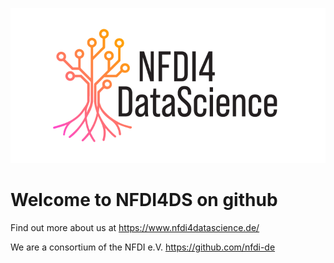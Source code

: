 ![](Logo_NFDI4DataScience.png)

# Welcome to NFDI4DS on github

Find out more about us at https://www.nfdi4datascience.de/

We are a consortium of the NFDI e.V.
https://github.com/nfdi-de

<!--## Hi there 👋

**Here are some ideas to get you started:**

🙋‍♀️ A short introduction - what is your organization all about?
🌈 Contribution guidelines - how can the community get involved?
👩‍💻 Useful resources - where can the community find your docs? Is there anything else the community should know?
🍿 Fun facts - what does your team eat for breakfast?
🧙 Remember, you can do mighty things with the power of [Markdown](https://docs.github.com/github/writing-on-github/getting-started-with-writing-and-formatting-on-github/basic-writing-and-formatting-syntax)
-->
